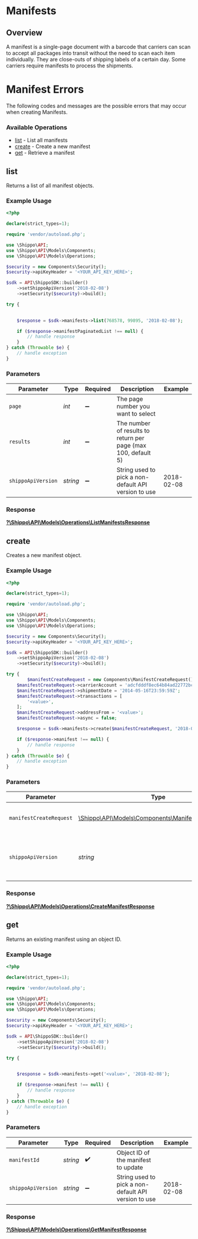 # Manifests


## Overview

A manifest is a single-page document with a barcode that carriers can scan to accept all packages into transit without the need to scan each item individually. 
They are close-outs of shipping labels of a certain day. Some carriers require manifests to  process the shipments.

<SchemaDefinition schemaRef="#/components/schemas/Manifest"/>

# Manifest Errors
The following codes and messages are the possible errors that may occur when creating Manifests.
<SchemaDefinition schemaRef="#/components/schemas/ManifestErrors"/>

### Available Operations

* [list](#list) - List all manifests
* [create](#create) - Create a new manifest
* [get](#get) - Retrieve a manifest

## list

Returns a list of all manifest objects.

### Example Usage

```php
<?php

declare(strict_types=1);

require 'vendor/autoload.php';

use \Shippo\API;
use \Shippo\API\Models\Components;
use \Shippo\API\Models\Operations;

$security = new Components\Security();
$security->apiKeyHeader = '<YOUR_API_KEY_HERE>';

$sdk = API\ShippoSDK::builder()
    ->setShippoApiVersion('2018-02-08')
    ->setSecurity($security)->build();

try {
    

    $response = $sdk->manifests->list(768578, 99895, '2018-02-08');

    if ($response->manifestPaginatedList !== null) {
        // handle response
    }
} catch (Throwable $e) {
    // handle exception
}
```

### Parameters

| Parameter                                                     | Type                                                          | Required                                                      | Description                                                   | Example                                                       |
| ------------------------------------------------------------- | ------------------------------------------------------------- | ------------------------------------------------------------- | ------------------------------------------------------------- | ------------------------------------------------------------- |
| `page`                                                        | *int*                                                         | :heavy_minus_sign:                                            | The page number you want to select                            |                                                               |
| `results`                                                     | *int*                                                         | :heavy_minus_sign:                                            | The number of results to return per page (max 100, default 5) |                                                               |
| `shippoApiVersion`                                            | *string*                                                      | :heavy_minus_sign:                                            | String used to pick a non-default API version to use          | 2018-02-08                                                    |


### Response

**[?\Shippo\API\Models\Operations\ListManifestsResponse](../../Models/Operations/ListManifestsResponse.md)**


## create

Creates a new manifest object.

### Example Usage

```php
<?php

declare(strict_types=1);

require 'vendor/autoload.php';

use \Shippo\API;
use \Shippo\API\Models\Components;
use \Shippo\API\Models\Operations;

$security = new Components\Security();
$security->apiKeyHeader = '<YOUR_API_KEY_HERE>';

$sdk = API\ShippoSDK::builder()
    ->setShippoApiVersion('2018-02-08')
    ->setSecurity($security)->build();

try {
        $manifestCreateRequest = new Components\ManifestCreateRequest();
    $manifestCreateRequest->carrierAccount = 'adcfdddf8ec64b84ad22772bce3ea37a';
    $manifestCreateRequest->shipmentDate = '2014-05-16T23:59:59Z';
    $manifestCreateRequest->transactions = [
        '<value>',
    ];
    $manifestCreateRequest->addressFrom = '<value>';
    $manifestCreateRequest->async = false;

    $response = $sdk->manifests->create($manifestCreateRequest, '2018-02-08');

    if ($response->manifest !== null) {
        // handle response
    }
} catch (Throwable $e) {
    // handle exception
}
```

### Parameters

| Parameter                                                                                               | Type                                                                                                    | Required                                                                                                | Description                                                                                             | Example                                                                                                 |
| ------------------------------------------------------------------------------------------------------- | ------------------------------------------------------------------------------------------------------- | ------------------------------------------------------------------------------------------------------- | ------------------------------------------------------------------------------------------------------- | ------------------------------------------------------------------------------------------------------- |
| `manifestCreateRequest`                                                                                 | [\Shippo\API\Models\Components\ManifestCreateRequest](../../Models/Components/ManifestCreateRequest.md) | :heavy_check_mark:                                                                                      | Manifest details and contact info.                                                                      |                                                                                                         |
| `shippoApiVersion`                                                                                      | *string*                                                                                                | :heavy_minus_sign:                                                                                      | String used to pick a non-default API version to use                                                    | 2018-02-08                                                                                              |


### Response

**[?\Shippo\API\Models\Operations\CreateManifestResponse](../../Models/Operations/CreateManifestResponse.md)**


## get

Returns an existing manifest using an object ID.

### Example Usage

```php
<?php

declare(strict_types=1);

require 'vendor/autoload.php';

use \Shippo\API;
use \Shippo\API\Models\Components;
use \Shippo\API\Models\Operations;

$security = new Components\Security();
$security->apiKeyHeader = '<YOUR_API_KEY_HERE>';

$sdk = API\ShippoSDK::builder()
    ->setShippoApiVersion('2018-02-08')
    ->setSecurity($security)->build();

try {
    

    $response = $sdk->manifests->get('<value>', '2018-02-08');

    if ($response->manifest !== null) {
        // handle response
    }
} catch (Throwable $e) {
    // handle exception
}
```

### Parameters

| Parameter                                            | Type                                                 | Required                                             | Description                                          | Example                                              |
| ---------------------------------------------------- | ---------------------------------------------------- | ---------------------------------------------------- | ---------------------------------------------------- | ---------------------------------------------------- |
| `manifestId`                                         | *string*                                             | :heavy_check_mark:                                   | Object ID of the manifest to update                  |                                                      |
| `shippoApiVersion`                                   | *string*                                             | :heavy_minus_sign:                                   | String used to pick a non-default API version to use | 2018-02-08                                           |


### Response

**[?\Shippo\API\Models\Operations\GetManifestResponse](../../Models/Operations/GetManifestResponse.md)**

